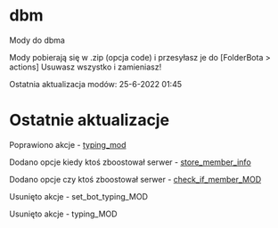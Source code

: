 # dbm
Mody do dbma

Mody pobierają się w .zip (opcja code)
i przesyłasz je do [FolderBota > actions] Usuwasz wszystko i zamieniasz!

Ostatnia aktualizacja modów: 25-6-2022 01:45

# Ostatnie aktualizacje 

Poprawiono akcje - [typing_mod](https://github.com/Gotowka/dbmmody/blob/main/beta/typing_MOD.js)

Dodano opcje kiedy ktoś zboostował serwer - [store_member_info](https://github.com/Gotowka/dbmmody/blob/main/beta/store_member_info.js)

Dodano opcje czy ktoś zboostował serwer - [check_if_member_MOD](https://github.com/Gotowka/dbmmody/blob/main/beta/check_if_member_MOD.js)

Usunięto akcje - set_bot_typing_MOD

Usunięto akcje - typing_MOD
